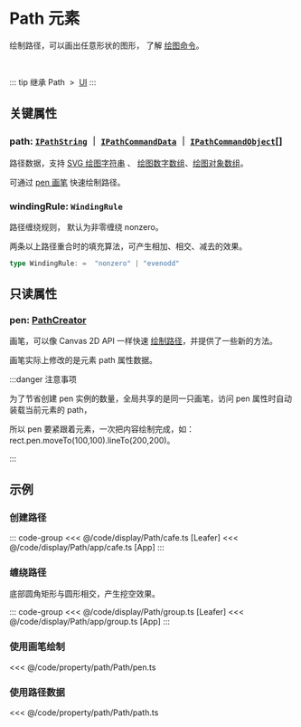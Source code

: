 <script setup>
import Case from '/component/Case.vue'
</script>

# Path 元素

绘制路径，可以画出任意形状的图形， 了解 [绘图命令](/reference/interface/ui/PathData.md)。

<case name="Path" editor=false></case>

<br/>

::: tip 继承
Path &nbsp;>&nbsp; [UI](./UI.md)
:::

## 关键属性

### path: [`IPathString`](/reference/interface/ui/PathData.md#ipathstring) ｜ [`IPathCommandData`](/reference/interface/ui/PathData.md#ipathcommanddata) ｜ [`IPathCommandObject`](/reference/interface/ui/PathData.md#ipathcommandobject)[]

路径数据，支持 [SVG 绘图字符串](/reference/interface/ui/PathData.md#ipathstring) 、 [绘图数字数组](/reference/interface/ui/PathData.md#ipathcommanddata)、[绘图对象数组](/reference/interface/ui/PathData.md#ipathcommandobject)。

可通过 [pen 画笔](#pen-pathcreator) 快速绘制路径。

### windingRule: `WindingRule`

路径缠绕规则， 默认为非零缠绕 nonzero。

两条以上路径重合时的填充算法，可产生相加、相交、减去的效果。

```ts
type WindingRule: =  "nonzero" | "evenodd"
```

## 只读属性

### pen: [PathCreator](/reference/path/PathCreator.md)

画笔，可以像 Canvas 2D API 一样快速 [绘制路径](/reference/path/PathCreator.md)，并提供了一些新的方法。

画笔实际上修改的是元素 path 属性数据。

:::danger 注意事项

为了节省创建 pen 实例的数量，全局共享的是同一只画笔，访问 pen 属性时自动装载当前元素的 path，

所以 pen 要紧跟着元素，一次把内容绘制完成，如：rect.pen.moveTo(100,100).lineTo(200,200)。

:::

<!-- ## 继承元素

### [UI](./UI.md) -->

<!-- ## API

### [Path](/api/classes/Path.md) -->

## 示例

<case name="Path" index=5 editor=false></case>

### 创建路径

::: code-group
<<< @/code/display/Path/cafe.ts [Leafer]
<<< @/code/display/Path/app/cafe.ts [App]
:::

<case name="Pen" index=0 editor=false></case>

### 缠绕路径

底部圆角矩形与圆形相交，产生挖空效果。

::: code-group
<<< @/code/display/Path/group.ts [Leafer]
<<< @/code/display/Path/app/group.ts [App]
:::

<case name="Rect" index=6 editor=false></case>

### 使用画笔绘制

<<< @/code/property/path/Path/pen.ts

### 使用路径数据

<<< @/code/property/path/Path/path.ts
